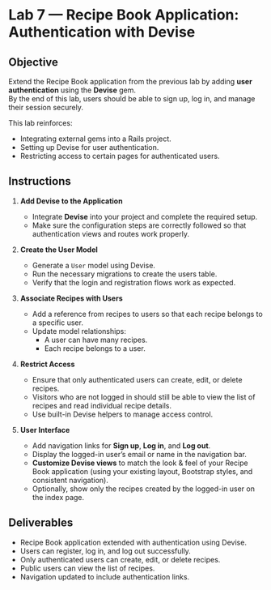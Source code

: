 # Lab 7 — Recipe Book Application: Authentication with Devise

## Objective
Extend the Recipe Book application from the previous lab by adding **user authentication** using the **Devise** gem.  
By the end of this lab, users should be able to sign up, log in, and manage their session securely.  

This lab reinforces:
- Integrating external gems into a Rails project.
- Setting up Devise for user authentication.
- Restricting access to certain pages for authenticated users.

## Instructions
1. **Add Devise to the Application**
   - Integrate **Devise** into your project and complete the required setup.
   - Make sure the configuration steps are correctly followed so that authentication views and routes work properly.

2. **Create the User Model**
   - Generate a `User` model using Devise.
   - Run the necessary migrations to create the users table.
   - Verify that the login and registration flows work as expected.

3. **Associate Recipes with Users**
   - Add a reference from recipes to users so that each recipe belongs to a specific user.
   - Update model relationships:
     - A user can have many recipes.
     - Each recipe belongs to a user.

4. **Restrict Access**
   - Ensure that only authenticated users can create, edit, or delete recipes.
   - Visitors who are not logged in should still be able to view the list of recipes and read individual recipe details.
   - Use built-in Devise helpers to manage access control.

5. **User Interface**
   - Add navigation links for **Sign up**, **Log in**, and **Log out**.
   - Display the logged-in user’s email or name in the navigation bar.
   - **Customize Devise views** to match the look & feel of your Recipe Book application (using your existing layout, Bootstrap styles, and consistent navigation).
   - Optionally, show only the recipes created by the logged-in user on the index page.

## Deliverables
- Recipe Book application extended with authentication using Devise.
- Users can register, log in, and log out successfully.
- Only authenticated users can create, edit, or delete recipes.
- Public users can view the list of recipes.
- Navigation updated to include authentication links.


